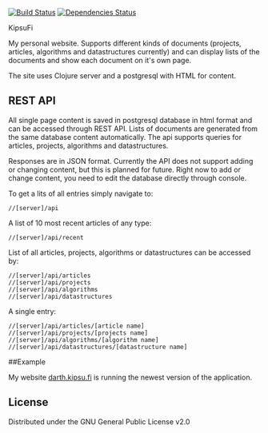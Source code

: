 [![Build Status](https://travis-ci.org/DarthKipsu/KipsuFi.svg)](https://travis-ci.org/DarthKipsu/KipsuFi)
[![Dependencies Status](http://jarkeeper.com/DarthKipsu/KipsuFi/status.svg)](http://jarkeeper.com/DarthKipsu/KipsuFi)

KipsuFi

My personal website. Supports different kinds of documents (projects, articles, algorithms and datastructures currently) and can display lists of the documents and show each document on it's own page.

The site uses Clojure server and a postgresql with HTML for content.

## REST API

All single page content is saved in postgresql database in html format and can be accessed through REST API. Lists of documents are generated from the same database content automatically. The api supports queries for articles, projects, algorithms and datastructures.

Responses are in JSON format. Currently the API does not support adding or changing content, but this is planned for future. Right now to add or change content, you need to edit the database directly through console.

To get a lits of all entries simply navigate to:  
```
//[server]/api
```

A list of 10 most recent articles of any type: 
```
//[server]/api/recent
```

List of all articles, projects, algorithms or datastructures can be accessed by:
```
//[server]/api/articles  
//[server]/api/projects  
//[server]/api/algorithms  
//[server]/api/datastructures
```

A single entry:  
```
//[server]/api/articles/[article name]
//[server]/api/projects/[projects name]
//[server]/api/algorithms/[algorithm name]
//[server]/api/datastructures/[datastructure name]
```

##Example

My website [darth.kipsu.fi](http://darth.kipsu.fi) is running the newest version of the application.

## License

Distributed under the GNU General Public License v2.0
